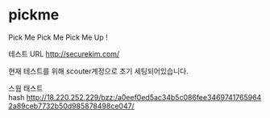# pickme
Pick Me Pick Me Pick Me Up ! 


테스트 URL http://securekim.com/ 

현재 테스트를 위해 scouter계정으로 초기 세팅되어있습니다.


스웜 태스트 hash http://18.220.252.229/bzz:/a0eef0ed5ac34b5c086fee34697417659642a89ceb7732b50d985878498ce047/ 
